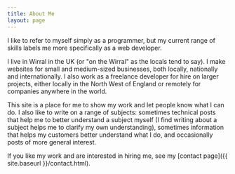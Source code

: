 ```yaml
---
title: About Me
layout: page
---
```


I like to refer to myself simply as a programmer, but my current range of skills labels me more specifically as a web developer.

I live in Wirral in the UK (or "on the Wirral" as the locals tend to say). I make websites for small and medium-sized businesses, both locally, nationally and internationally. I also work as a freelance developer for hire on larger projects, either locally in the North West of England or remotely for companies anywhere in the world.

This site is a place for me to show my work and let people know what I can do. I also like to write on a range of subjects: sometimes technical posts that help me to better understand a subject myself (I find writing about a subject helps me to clarify my own understanding), sometimes information that helps my customers better understand what I do, and occasionally posts of more general interest.

If you like my work and are interested in hiring me, see my [contact page]({{ site.baseurl }}/contact.html). 